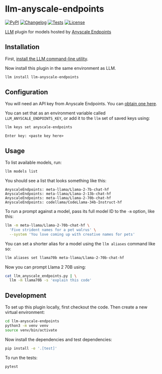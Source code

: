 # llm-anyscale-endpoints

[![PyPI](https://img.shields.io/pypi/v/llm-anyscale-endpoints.svg)](https://pypi.org/project/llm-anyscale-endpoints/)
[![Changelog](https://img.shields.io/github/v/release/simonw/llm-anyscale-endpoints?include_prereleases&label=changelog)](https://github.com/simonw/llm-anyscale-endpoints/releases)
[![Tests](https://github.com/simonw/llm-anyscale-endpoints/workflows/Test/badge.svg)](https://github.com/simonw/llm-anyscale-endpoints/actions?query=workflow%3ATest)
[![License](https://img.shields.io/badge/license-Apache%202.0-blue.svg)](https://github.com/simonw/llm-anyscale-endpoints/blob/main/LICENSE)

[LLM](https://llm.datasette.io/) plugin for models hosted by [Anyscale Endpoints](https://app.endpoints.anyscale.com/)

## Installation

First, [install the LLM command-line utility](https://llm.datasette.io/en/stable/setup.html).

Now install this plugin in the same environment as LLM.
```bash
llm install llm-anyscale-endpoints
```
## Configuration

You will need an API key from Anyscale Endpoints. You can [obtain one here](https://app.endpoints.anyscale.com/).

You can set that as an environment variable called `LLM_ANYSCALE_ENDPOINTS_KEY`, or add it to the `llm` set of saved keys using:

```bash
llm keys set anyscale-endpoints
```
```
Enter key: <paste key here>
```

## Usage

To list available models, run:
```bash
llm models list
```
You should see a list that looks something like this:
```
AnyscaleEndpoints: meta-llama/Llama-2-7b-chat-hf
AnyscaleEndpoints: meta-llama/Llama-2-13b-chat-hf
AnyscaleEndpoints: meta-llama/Llama-2-70b-chat-hf
AnyscaleEndpoints: codellama/CodeLlama-34b-Instruct-hf
```
To run a prompt against a model, pass its full model ID to the `-m` option, like this:
```bash
llm -m meta-llama/Llama-2-70b-chat-hf \
  'Five strident names for a pet walrus' \
  --system 'You love coming up with creative names for pets'
```
You can set a shorter alias for a model using the `llm aliases` command like so:
```bash
llm aliases set llama70b meta-llama/Llama-2-70b-chat-hf
```
Now you can prompt Llama 2 70B using:
```bash
cat llm_anyscale_endpoints.py | \
  llm -m llama70b -s 'explain this code'
```
## Development

To set up this plugin locally, first checkout the code. Then create a new virtual environment:
```bash
cd llm-anyscale-endpoints
python3 -m venv venv
source venv/bin/activate
```
Now install the dependencies and test dependencies:
```bash
pip install -e '.[test]'
```
To run the tests:
```bash
pytest
```
